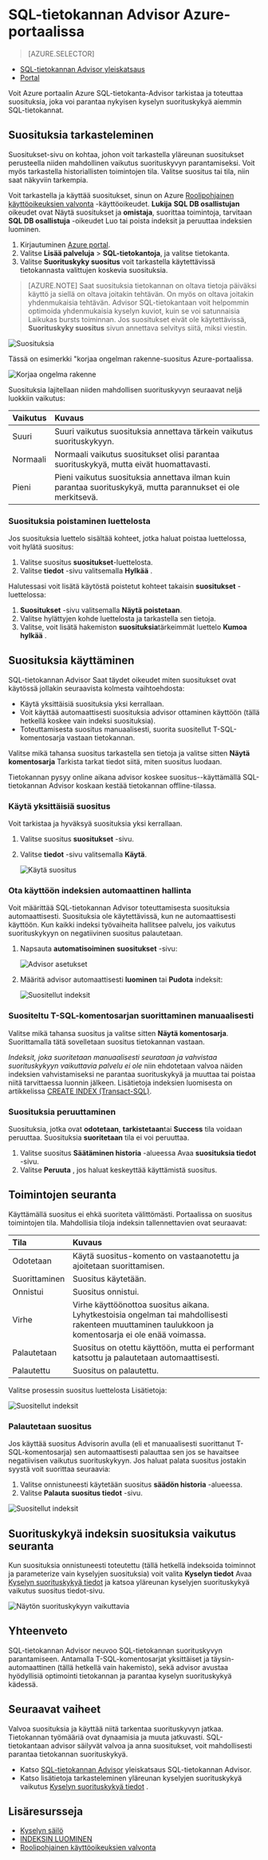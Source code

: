 <properties 
   pageTitle="Azure SQL-tietokannan Advisor Azure-portaalissa | Microsoft Azure" 
   description="Voit Azure portaalin Azure SQL-tietokanta-Advisor tarkistaa ja toteuttaa suosituksia, joka voi parantaa nykyisen kyselyn suorituskykyä aiemmin SQL-tietokannat." 
   services="sql-database" 
   documentationCenter="" 
   authors="stevestein" 
   manager="jhubbard" 
   editor="monicar"/>

<tags
   ms.service="sql-database"
   ms.devlang="na"
   ms.topic="article"
   ms.tgt_pltfrm="na"
   ms.workload="data-management" 
   ms.date="09/30/2016"
   ms.author="sstein"/>

# <a name="sql-database-advisor-using-the-azure-portal"></a>SQL-tietokannan Advisor Azure-portaalissa

> [AZURE.SELECTOR]
- [SQL-tietokannan Advisor yleiskatsaus](sql-database-advisor.md)
- [Portal](sql-database-advisor-portal.md)

Voit Azure portaalin Azure SQL-tietokanta-Advisor tarkistaa ja toteuttaa suosituksia, joka voi parantaa nykyisen kyselyn suorituskykyä aiemmin SQL-tietokannat.

## <a name="viewing-recommendations"></a>Suosituksia tarkasteleminen

Suositukset-sivu on kohtaa, johon voit tarkastella yläreunan suositukset perusteella niiden mahdollinen vaikutus suorituskyvyn parantamiseksi. Voit myös tarkastella historiallisten toimintojen tila. Valitse suositus tai tila, niin saat näkyviin tarkempia.

Voit tarkastella ja käyttää suositukset, sinun on Azure [Roolipohjainen käyttöoikeuksien valvonta](../active-directory/role-based-access-control-configure.md) -käyttöoikeudet. **Lukija** **SQL DB osallistujan** oikeudet ovat Näytä suositukset ja **omistaja**, suorittaa toimintoja, tarvitaan **SQL DB osallistuja** -oikeudet Luo tai poista indeksit ja peruuttaa indeksien luominen.

1. Kirjautuminen [Azure portal](https://portal.azure.com/).
2. Valitse **Lisää palveluja** > **SQL-tietokantoja**, ja valitse tietokanta.
5. Valitse **Suorituskyky suositus** voit tarkastella käytettävissä tietokannasta valittujen koskevia suosituksia.

> [AZURE.NOTE] Saat suosituksia tietokannan on oltava tietoja päiväksi käyttö ja siellä on oltava joitakin tehtävän. On myös on oltava joitakin yhdenmukaisia tehtävän. Advisor SQL-tietokantaan voit helpommin optimoida yhdenmukaisia kyselyn kuviot, kuin se voi satunnaisia Laikukas bursts toiminnan. Jos suositukset eivät ole käytettävissä, **Suorituskyky suositus** sivun annettava selvitys siitä, miksi viestin.

![Suosituksia](./media/sql-database-advisor-portal/recommendations.png)

Tässä on esimerkki "korjaa ongelman rakenne-suositus Azure-portaalissa.

![Korjaa ongelma rakenne](./media/sql-database-advisor-portal/sql-database-advisor-schema-issue.png)

Suosituksia lajitellaan niiden mahdollisen suorituskyvyn seuraavat neljä luokkiin vaikutus:

| Vaikutus | Kuvaus |
| :--- | :--- |
| Suuri | Suuri vaikutus suosituksia annettava tärkein vaikutus suorituskykyyn. |
| Normaali | Normaali vaikutus suositukset olisi parantaa suorituskykyä, mutta eivät huomattavasti. |
| Pieni | Pieni vaikutus suosituksia annettava ilman kuin parantaa suorituskykyä, mutta parannukset ei ole merkitsevä. 


### <a name="removing-recommendations-from-the-list"></a>Suosituksia poistaminen luettelosta

Jos suosituksia luettelo sisältää kohteet, jotka haluat poistaa luettelossa, voit hylätä suositus:

1. Valitse suositus **suositukset**-luettelosta.
2. Valitse **tiedot** -sivu valitsemalla **Hylkää** .


Halutessasi voit lisätä käytöstä poistetut kohteet takaisin **suositukset** -luettelossa:

1. **Suositukset** -sivu valitsemalla **Näytä poistetaan**.
1. Valitse hylättyjen kohde luettelosta ja tarkastella sen tietoja.
1. Valitse, voit lisätä hakemiston **suosituksia**tärkeimmät luettelo **Kumoa hylkää** .



## <a name="applying-recommendations"></a>Suosituksia käyttäminen

SQL-tietokannan Advisor Saat täydet oikeudet miten suositukset ovat käytössä jollakin seuraavista kolmesta vaihtoehdosta: 

- Käytä yksittäisiä suosituksia yksi kerrallaan.
- Voit käyttää automaattisesti suosituksia advisor ottaminen käyttöön (tällä hetkellä koskee vain indeksi suosituksia).
- Toteuttamisesta suositus manuaalisesti, suorita suositellut T-SQL-komentosarja vastaan tietokannan.

Valitse mikä tahansa suositus tarkastella sen tietoja ja valitse sitten **Näytä komentosarja** Tarkista tarkat tiedot siitä, miten suositus luodaan.

Tietokannan pysyy online aikana advisor koskee suositus--käyttämällä SQL-tietokannan Advisor koskaan kestää tietokannan offline-tilassa.

### <a name="apply-an-individual-recommendation"></a>Käytä yksittäisiä suositus

Voit tarkistaa ja hyväksyä suosituksia yksi kerrallaan.

1. Valitse suositus **suositukset** -sivu.
2. Valitse **tiedot** -sivu valitsemalla **Käytä**.

    ![Käytä suositus](./media/sql-database-advisor-portal/apply.png)

### <a name="enable-automatic-index-management"></a>Ota käyttöön indeksien automaattinen hallinta

Voit määrittää SQL-tietokannan Advisor toteuttamisesta suosituksia automaattisesti. Suosituksia ole käytettävissä, kun ne automaattisesti käyttöön. Kun kaikki indeksi työvaiheita hallitsee palvelu, jos vaikutus suorituskykyyn on negatiivinen suositus palautetaan.

1. Napsauta **automatisoiminen** **suositukset** -sivu:

    ![Advisor asetukset](./media/sql-database-advisor-portal/settings.png)

2. Määritä advisor automaattisesti **luominen** tai **Pudota** indeksit:

    ![Suositellut indeksit](./media/sql-database-advisor-portal/automation.png)


### <a name="manually-run-the-recommended-t-sql-script"></a>Suositeltu T-SQL-komentosarjan suorittaminen manuaalisesti

Valitse mikä tahansa suositus ja valitse sitten **Näytä komentosarja**. Suorittamalla tätä sovelletaan suositus tietokannan vastaan.

*Indeksit, joka suoritetaan manuaalisesti seurataan ja vahvistaa suorituskykyyn vaikuttavia palvelu ei ole* niin ehdotetaan valvoa näiden indeksien vahvistamiseksi ne parantaa suorituskykyä ja muuttaa tai poistaa niitä tarvittaessa luonnin jälkeen. Lisätietoja indeksien luomisesta on artikkelissa [CREATE INDEX (Transact-SQL)](https://msdn.microsoft.com/library/ms188783.aspx).


### <a name="canceling-recommendations"></a>Suosituksia peruuttaminen

Suosituksia, jotka ovat **odotetaan**, **tarkistetaan**tai **Success** tila voidaan peruuttaa. Suosituksia **suoritetaan** tila ei voi peruuttaa.

1. Valitse suositus **Säätäminen historia** -alueessa Avaa **suosituksia tiedot** -sivu.
2. Valitse **Peruuta** , jos haluat keskeyttää käyttämistä suositus.



## <a name="monitoring-operations"></a>Toimintojen seuranta

Käyttämällä suositus ei ehkä suoriteta välittömästi. Portaalissa on suositus toimintojen tila. Mahdollisia tiloja indeksin tallennettavien ovat seuraavat:

| Tila | Kuvaus |
| :--- | :--- |
| Odotetaan | Käytä suositus-komento on vastaanotettu ja ajoitetaan suorittamisen. |
| Suorittaminen | Suositus käytetään. |
| Onnistui | Suositus onnistui. |
| Virhe | Virhe käyttöönottoa suositus aikana. Lyhytkestoisia ongelman tai mahdollisesti rakenteen muuttaminen taulukkoon ja komentosarja ei ole enää voimassa. |
| Palautetaan | Suositus on otettu käyttöön, mutta ei performant katsottu ja palautetaan automaattisesti. |
| Palautettu | Suositus on palautettu. |

Valitse prosessin suositus luettelosta Lisätietoja:

![Suositellut indeksit](./media/sql-database-advisor-portal/operations.png)


### <a name="reverting-a-recommendation"></a>Palautetaan suositus

Jos käyttää suositus Advisorin avulla (eli et manuaalisesti suorittanut T-SQL-komentosarja) sen automaattisesti palauttaa sen jos se havaitsee negatiivisen vaikutus suorituskykyyn. Jos haluat palata suositus jostakin syystä voit suorittaa seuraavia:


1. Valitse onnistuneesti käytetään suositus **säädön historia** -alueessa.
2. Valitse **Palauta** **suositus tiedot** -sivu.

![Suositellut indeksit](./media/sql-database-advisor-portal/details.png)


## <a name="monitoring-performance-impact-of-index-recommendations"></a>Suorituskykyä indeksin suosituksia vaikutus seuranta

Kun suosituksia onnistuneesti toteutettu (tällä hetkellä indeksoida toiminnot ja parameterize vain kyselyjen suosituksia) voit valita **Kyselyn tiedot** Avaa [Kyselyn suorituskykyä tiedot](sql-database-query-performance.md) ja katsoa yläreunan kyselyjen suorituskykyä vaikutus suositus tiedot-sivu.

![Näytön suorituskykyyn vaikuttavia](./media/sql-database-advisor-portal/query-insights.png)



## <a name="summary"></a>Yhteenveto

SQL-tietokannan Advisor neuvoo SQL-tietokannan suorituskyvyn parantamiseen. Antamalla T-SQL-komentosarjat yksittäiset ja täysin-automaattinen (tällä hetkellä vain hakemisto), sekä advisor avustaa hyödyllisiä optimointi tietokannan ja parantaa kyselyn suorituskykyä kädessä.



## <a name="next-steps"></a>Seuraavat vaiheet

Valvoa suosituksia ja käyttää niitä tarkentaa suorituskyvyn jatkaa. Tietokannan työmääriä ovat dynaamisia ja muuta jatkuvasti. SQL-tietokantaan advisor säilyvät valvoa ja anna suositukset, voit mahdollisesti parantaa tietokannan suorituskykyä. 

 - Katso [SQL-tietokannan Advisor](sql-database-advisor.md) yleiskatsaus SQL-tietokannan Advisor.
 - Katso lisätietoja tarkasteleminen yläreunan kyselyjen suorituskykyä vaikutus [Kyselyn suorituskykyä tiedot](sql-database-query-performance.md) .

## <a name="additional-resources"></a>Lisäresursseja

- [Kyselyn säilö](https://msdn.microsoft.com/library/dn817826.aspx)
- [INDEKSIN LUOMINEN](https://msdn.microsoft.com/library/ms188783.aspx)
- [Roolipohjainen käyttöoikeuksien valvonta](../active-directory/role-based-access-control-configure.md)






